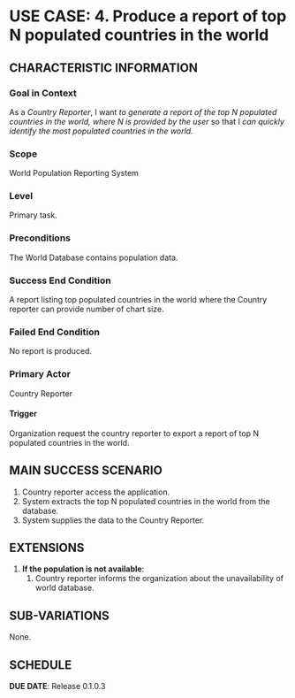 # USE CASE: 4. Produce a report of top N populated countries in the world

## CHARACTERISTIC INFORMATION

### Goal in Context
As a *Country Reporter*, I want *to generate a report of the top N populated countries in the world, where N is provided by the user* so that I *can quickly identify the most populated countries in the world.*

### Scope
World Population Reporting System

### Level
Primary task.

### Preconditions
The World Database contains population data.

### Success End Condition
A report listing top populated countries in the world where the Country reporter can provide number of chart size.

### Failed End Condition
No report is produced.

### Primary Actor
Country Reporter

#### Trigger
Organization request the country reporter to export a report of top N populated countries in the world.

## MAIN SUCCESS SCENARIO
1. Country reporter access the application.
2. System extracts the top N populated countries in the world from the database.
3. System supplies the data to the Country Reporter.

## EXTENSIONS
1. **If the population is not available**:
    1. Country reporter informs the organization about the unavailability of world database.

## SUB-VARIATIONS
None.

## SCHEDULE
**DUE DATE**: Release 0.1.0.3